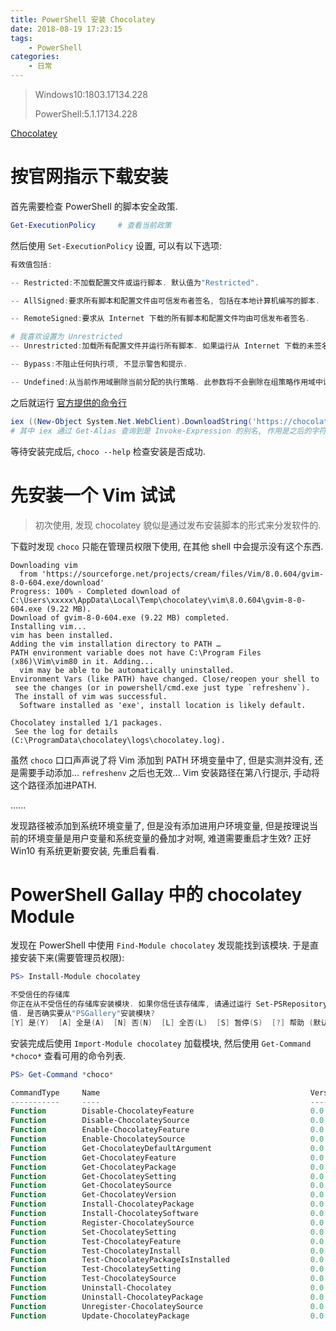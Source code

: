 ```yaml
---
title: PowerShell 安装 Chocolatey
date: 2018-08-19 17:23:15
tags:
    - PowerShell
categories:
    - 日常
---
```


> Windows10:1803.17134.228
> 
> PowerShell:5.1.17134.228

[Chocolatey](https://chocolatey.org/)

# 按官网指示下载安装

首先需要检查 PowerShell 的脚本安全政策.

```powershell
Get-ExecutionPolicy     # 查看当前政策
```

然后使用 `Set-ExecutionPolicy` 设置, 可以有以下选项:

```powershell
有效值包括:

-- Restricted:不加载配置文件或运行脚本. 默认值为"Restricted". 

-- AllSigned:要求所有脚本和配置文件由可信发布者签名, 包括在本地计算机编写的脚本. 

-- RemoteSigned:要求从 Internet 下载的所有脚本和配置文件均由可信发布者签名. 

# 我喜欢设置为 Unrestricted
-- Unrestricted:加载所有配置文件并运行所有脚本. 如果运行从 Internet 下载的未签名脚本, 则系统将提示您需要相关权限才能运行该脚本. 

-- Bypass:不阻止任何执行项, 不显示警告和提示. 

-- Undefined:从当前作用域删除当前分配的执行策略. 此参数将不会删除在组策略作用域中设置的执行策略. 
```

之后就运行 [官方提供的命令行](https://chocolatey.org/install#install-with-powershellexe)

```powershell
iex ((New-Object System.Net.WebClient).DownloadString('https://chocolatey.org/install.ps1'))
# 其中 iex 通过 Get-Alias 查询到是 Invoke-Expression 的别名, 作用是之后的字符串识别为命令.
```

等待安装完成后, `choco --help` 检查安装是否成功.

# 先安装一个 Vim 试试

> 初次使用, 发现 chocolatey 貌似是通过发布安装脚本的形式来分发软件的.

下载时发现 `choco` 只能在管理员权限下使用, 在其他 shell 中会提示没有这个东西.

```
Downloading vim
  from 'https://sourceforge.net/projects/cream/files/Vim/8.0.604/gvim-8-0-604.exe/download'
Progress: 100% - Completed download of C:\Users\xxxxx\AppData\Local\Temp\chocolatey\vim\8.0.604\gvim-8-0-604.exe (9.22 MB).
Download of gvim-8-0-604.exe (9.22 MB) completed.
Installing vim...
vim has been installed.
Adding the vim installation directory to PATH …
PATH environment variable does not have C:\Program Files (x86)\Vim\vim80 in it. Adding...
  vim may be able to be automatically uninstalled.
Environment Vars (like PATH) have changed. Close/reopen your shell to
 see the changes (or in powershell/cmd.exe just type `refreshenv`).
 The install of vim was successful.
  Software installed as 'exe', install location is likely default.

Chocolatey installed 1/1 packages.
 See the log for details (C:\ProgramData\chocolatey\logs\chocolatey.log).
```

虽然 `choco` 口口声声说了将 Vim 添加到 PATH 环境变量中了, 但是实测并没有, 还是需要手动添加... `refreshenv` 之后也无效...
Vim 安装路径在第八行提示, 手动将这个路径添加进PATH.

......

发现路径被添加到系统环境变量了, 但是没有添加进用户环境变量, 但是按理说当前的环境变量是用户变量和系统变量的叠加才对啊, 难道需要重启才生效? 正好 Win10 有系统更新要安装, 先重启看看.

# PowerShell Gallay 中的 chocolatey Module



发现在 PowerShell 中使用 `Find-Module chocolatey` 发现能找到该模块. 于是直接安装下来(需要管理员权限):

```powershell
PS> Install-Module chocolatey

不受信任的存储库
你正在从不受信任的存储库安装模块. 如果你信任该存储库, 请通过运行 Set-PSRepository cmdlet 更改其 InstallationPolicy
值. 是否确实要从"PSGallery"安装模块?
[Y] 是(Y)  [A] 全是(A)  [N] 否(N)  [L] 全否(L)  [S] 暂停(S)  [?] 帮助 (默认值为"N"):
```

安装完成后使用 `Import-Module chocolatey` 加载模块, 然后使用 `Get-Command *choco*` 查看可用的命令列表.

```powershell
PS> Get-Command *choco*

CommandType     Name                                               Version    Source
-----------     ----                                               -------    ------
Function        Disable-ChocolateyFeature                          0.0.50     chocolatey
Function        Disable-ChocolateySource                           0.0.50     chocolatey
Function        Enable-ChocolateyFeature                           0.0.50     chocolatey
Function        Enable-ChocolateySource                            0.0.50     chocolatey
Function        Get-ChocolateyDefaultArgument                      0.0.50     chocolatey
Function        Get-ChocolateyFeature                              0.0.50     chocolatey
Function        Get-ChocolateyPackage                              0.0.50     chocolatey
Function        Get-ChocolateySetting                              0.0.50     chocolatey
Function        Get-ChocolateySource                               0.0.50     chocolatey
Function        Get-ChocolateyVersion                              0.0.50     chocolatey
Function        Install-ChocolateyPackage                          0.0.50     chocolatey
Function        Install-ChocolateySoftware                         0.0.50     chocolatey
Function        Register-ChocolateySource                          0.0.50     chocolatey
Function        Set-ChocolateySetting                              0.0.50     chocolatey
Function        Test-ChocolateyFeature                             0.0.50     chocolatey
Function        Test-ChocolateyInstall                             0.0.50     chocolatey
Function        Test-ChocolateyPackageIsInstalled                  0.0.50     chocolatey
Function        Test-ChocolateySetting                             0.0.50     chocolatey
Function        Test-ChocolateySource                              0.0.50     chocolatey
Function        Uninstall-Chocolatey                               0.0.50     chocolatey
Function        Uninstall-ChocolateyPackage                        0.0.50     chocolatey
Function        Unregister-ChocolateySource                        0.0.50     chocolatey
Function        Update-ChocolateyPackage                           0.0.50     chocolatey
```